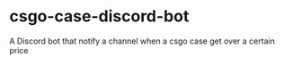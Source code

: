 # csgo-case-discord-bot
A Discord bot that notify a channel when a csgo case get over a certain price
